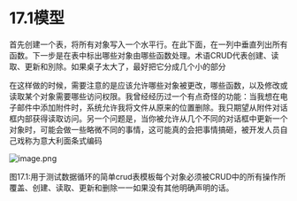 # 17.1模型


首先创建一个表，将所有对象写入一个水平行。在此下面，在一列中垂直列出所有函数。下一步是在表中标出哪些对象由哪些函数处理。术语CRUD代表创建、读取、更新和別除。如果桌子太大了，最好把它分成几个小的部分

在这样做的时候，需要注意的是应该允许哪些对象被更改，哪些函数，以及修改或读取某个对象需要哪些访问权限。我曾经经历过一个有点奇怪的功能：当我想在电子邮件中添加附件时，系统允许我将文件从原来的位置删除。我只期望从附件对话框内部获得读取访问。另一个问题是，当你被允许从几个不同的对话框中更新一个对象时，可能会做一些略微不同的事情，这可能真的会把事情搞砸，被开发人员自己戏称为意大利面条式编码

![image.png](https://static.aiwriter.net/oG3nbKxibYYPA3NySvuJdo/6YX6xUCHUK7sKqkj9rAMv8/3U9r6g16zSXSVHTZ9HXu4B)

图17.1:用于测试数据循环的简单crud表模板每个对象必须被CRUD中的所有操作所覆盖、创建、读取、更新和删除一一如果没有其他明确声明的话。

